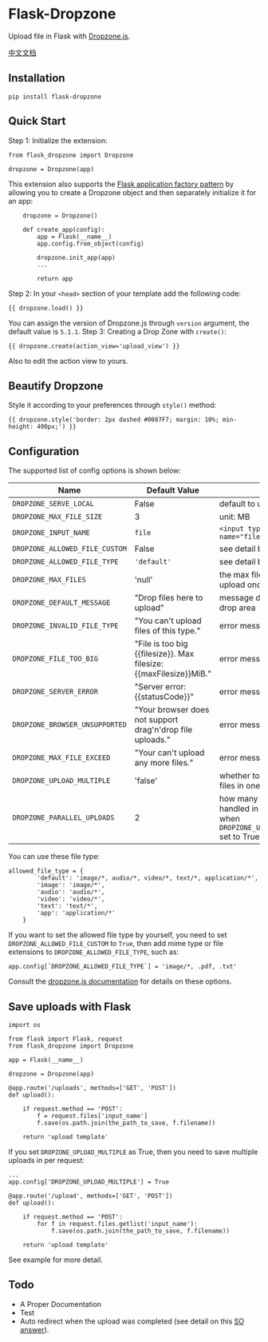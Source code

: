 Flask-Dropzone
================
Upload file in Flask with [Dropzone.js](http://www.dropzonejs.com/).

[中文文档](http://greyli.com/flask-dropzone-add-file-upload-capabilities-for-your-project/)

Installation
------------
    pip install flask-dropzone


Quick Start
-----------

Step 1: Initialize the extension:

    from flask_dropzone import Dropzone
    
    dropzone = Dropzone(app)

This extension also supports the [Flask application factory pattern](http://flask.pocoo.org/docs/latest/patterns/appfactories/) by allowing you to create a Dropzone object and then separately initialize it for an app:

        dropzone = Dropzone()

        def create_app(config):
            app = Flask(__name__)
            app.config.from_object(config)
            
            dropzone.init_app(app)
            ...
            
            return app

Step 2: In your `<head>` section of your template add the following code:
    
    {{ dropzone.load() }}

You can assign the version of Dropzone.js through `version` argument, the default value is `5.1.1`.
Step 3: Creating a Drop Zone with `create()`:
 
    {{ dropzone.create(action_view='upload_view') }}

Also to edit the action view to yours.

Beautify Dropzone
-----------------

Style it according to your preferences through `style()` method:

    {{ dropzone.style('border: 2px dashed #0087F7; margin: 10%; min-height: 400px;') }}


Configuration 
-------------

The supported list of config options is shown below:

| Name                     | Default Value | Info |
| ------------------------ | ------------- | ---- |
| `DROPZONE_SERVE_LOCAL`   | False         | default to use CDN |
| `DROPZONE_MAX_FILE_SIZE` | 3             | unit: MB   |
| `DROPZONE_INPUT_NAME`    | `file`        | `<input type="file" name="file">` |
| `DROPZONE_ALLOWED_FILE_CUSTOM` | False | see detail below |
| `DROPZONE_ALLOWED_FILE_TYPE` | `'default'` | see detail below |
| `DROPZONE_MAX_FILES` | 'null' | the max files user can upload once |
| `DROPZONE_DEFAULT_MESSAGE` | "Drop files here to upload" | message displayed on drop area |
| `DROPZONE_INVALID_FILE_TYPE` |  "You can't upload files of this type." | error message |
| `DROPZONE_FILE_TOO_BIG` | "File is too big {{filesize}}. Max filesize: {{maxFilesize}}MiB." | error message |
| `DROPZONE_SERVER_ERROR` | "Server error: {{statusCode}}" | error message |
| `DROPZONE_BROWSER_UNSUPPORTED` | "Your browser does not support drag'n'drop file uploads." | error message | 
| `DROPZONE_MAX_FILE_EXCEED` | "Your can't upload any more files." | error message |
| `DROPZONE_UPLOAD_MULTIPLE` | 'false' | whether to send multiple files in one request. |
| `DROPZONE_PARALLEL_UPLOADS` | 2 | how many uploads will handled in per request when `DROPZONE_UPLOAD_MULTIPLE` set to True. |


You can use these file type: 
    
    allowed_file_type = {
            'default': 'image/*, audio/*, video/*, text/*, application/*',
            'image': 'image/*',
            'audio': 'audio/*',
            'video': 'video/*',
            'text': 'text/*',
            'app': 'application/*'
        }
        
If you want to set the allowed file type by yourself, you need to set 
`DROPZONE_ALLOWED_FILE_CUSTOM` to `True`, then add mime type or file extensions to
`DROPZONE_ALLOWED_FILE_TYPE`, such as:

    app.config[`DROPZONE_ALLOWED_FILE_TYPE`] = 'image/*, .pdf, .txt'

Consult the [dropzone.js documentation](http://dropzonejs.com/) for details on these options.


Save uploads with Flask
-----------------------
    import os

    from flask import Flask, request
    from flask_dropzone import Dropzone

    app = Flask(__name__)

    dropzone = Dropzone(app)

    @app.route('/uploads', methods=['GET', 'POST'])
    def upload():

        if request.method == 'POST':
            f = request.files['input_name']
            f.save(os.path.join(the_path_to_save, f.filename))

        return 'upload template'

If you set `DROPZONE_UPLOAD_MULTIPLE` as True, then you need to save multiple uploads in per request:

    ...
    app.config['DROPZONE_UPLOAD_MULTIPLE'] = True

    @app.route('/upload', methods=['GET', 'POST'])
    def upload():

        if request.method == 'POST':
            for f in request.files.getlist('input_name'):
                f.save(os.path.join(the_path_to_save, f.filename))

        return 'upload template'


See example for more detail.


Todo
-----

* A Proper Documentation
* Test
* Auto redirect when the upload was completed (see detail on this [SO answer](https://stackoverflow.com/a/42264730/5511849)).

